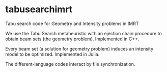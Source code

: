 # tabusearchimrt
Tabu search code for Geometry and Intensity problems in IMRT

We use the Tabu Search metaheuristic with an ejection chain procedure to obtain beam sets (the geometry problem). Implemented in C++.

Every beam set (a solution for geometry problem) induces an intensity model to be optimized. Implemented in Julia.

The different-language codes interact by file synchronization.
